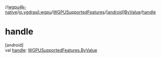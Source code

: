 //[wgpu4k-native](../../../../index.md)/[io.ygdrasil.wgpu](../../index.md)/[WGPUSupportedFeatures](../index.md)/[[android]ByValue](index.md)/[handle](handle.md)

# handle

[android]\
val [handle](handle.md): [WGPUSupportedFeatures.ByValue](../../../io.ygdrasil.wgpu.android/-w-g-p-u-supported-features/-by-value/index.md)